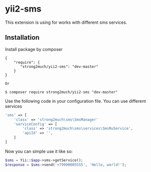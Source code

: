 # yii2-sms

This extension is using for works with different sms services.

Installation
------------

Install package by composer
```composer
{
    "require": {
       "strong2much/yii2-sms": "dev-master"
    }
}

Or

$ composer require strong2much/yii2-sms "dev-master"
```

Use the following code in your configuration file. You can use different services
```php
'sms' => [
    'class' => 'strong2much\sms\SmsManager'
    'serviceConfig' => [
        'class' => 'strong2much\sms\services\SmsRuService',
        'apiId' => '',
    ]
]
```

Now you can simple use it like so:
```php
$sms = Yii::$app->sms->getService();
$response = $sms->send('+79990005555', 'Hello, world!');
```